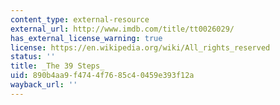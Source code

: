 ```yaml
---
content_type: external-resource
external_url: http://www.imdb.com/title/tt0026029/
has_external_license_warning: true
license: https://en.wikipedia.org/wiki/All_rights_reserved
status: ''
title: _The 39 Steps_
uid: 890b4aa9-f474-4f76-85c4-0459e393f12a
wayback_url: ''
---
```

